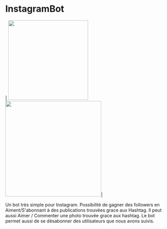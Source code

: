 # InstagramBot
| <img src="https://miro.medium.com/max/728/1*2xSFXnhQJRPGt4t8Oca0zg.png" width="250">                        <img src="https://www.webstickersmuraux.com/fr/img/asfs864-png/folder/products-detalle-png/autocollants-logo-instagram.png" width="300">|

Un bot très simple pour Instagram. Possibilité de gagner des followers en Aiment/S'abonnant à des publications trouvées grace aux Hashtag. Il peut aussi Aimer / Commenter une photo trouvée grace aux hashtag. Le bot permet aussi de se désabonner des utilisateurs que nous avons suivis.
